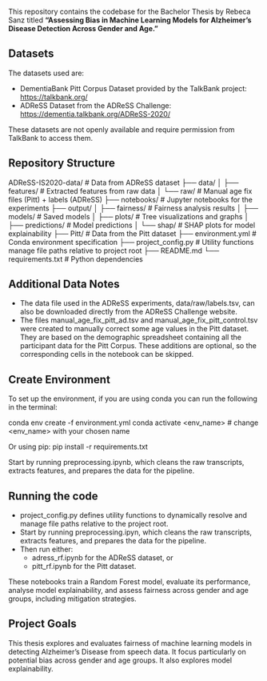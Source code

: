This repository contains the codebase for the Bachelor Thesis by Rebeca Sanz titled **“Assessing Bias in Machine Learning Models for Alzheimer’s Disease Detection Across Gender and Age.”**

## Datasets
The datasets used are: 
- DementiaBank Pitt Corpus Dataset provided by the TalkBank project: https://talkbank.org/
- ADReSS Dataset from the ADReSS Challenge: https://dementia.talkbank.org/ADReSS-2020/

These datasets are not openly available and require permission from TalkBank to access them. 


## Repository Structure 

ADReSS-IS2020-data/ # Data from ADReSS dataset
├── data/
│ ├── features/ # Extracted features from raw data
│ └── raw/ # Manual age fix files (Pitt) + labels (ADReSS)
├── notebooks/ # Jupyter notebooks for the experiments
├── output/
│ ├── fairness/ # Fairness analysis results
│ ├── models/ # Saved models
│ ├── plots/ # Tree visualizations and graphs
│ ├── predictions/ # Model predictions
│ └── shap/ # SHAP plots for model explainability
├── Pitt/ # Data from the Pitt dataset
├── environment.yml # Conda environment specification
├── project_config.py # Utility functions manage file paths relative to project root
├── README.md
└── requirements.txt # Python dependencies

## Additional Data Notes 
- The data file used in the ADReSS experiments, data/raw/labels.tsv, can also be downloaded directly from the ADReSS Challenge website. 
- The files manual_age_fix_pitt_ad.tsv and manual_age_fix_pitt_control.tsv were created to manually correct some age values in the Pitt dataset. They are based on the demographic spreadsheet containing all the participant data for the Pitt Corpus. These additions are optional, so the corresponding cells in the notebook can be skipped. 


## Create Environment 

To set up the environment, if you are using conda you can run the following in the terminal: 

conda env create -f environment.yml
conda activate <env_name>  # change <env_name> with your chosen name

Or using pip:
pip install -r requirements.txt 

Start by running preprocessing.ipynb, which cleans the raw transcripts, extracts features, and prepares the data for the pipeline.
## Running the code
- project_config.py defines utility functions to dynamically resolve and manage file paths relative to the project root. 
- Start by running preprocessing.ipyn, which cleans the raw transcripts, extracts features, and prepares the data for the pipeline. 
- Then run either:
    - adress_rf.ipynb for the ADReSS dataset, or
    - pitt_rf.ipynb for the Pitt dataset. 

These notebooks train a Random Forest model, evaluate its performance, analyse model explainability, and assess fairness across gender and age groups, including mitigation strategies. 

## Project Goals
This thesis explores and evaluates fairness of machine learning models in detecting Alzheimer’s Disease from speech data. It focus particularly on potential bias across gender and age groups. It also explores model explainability. 
